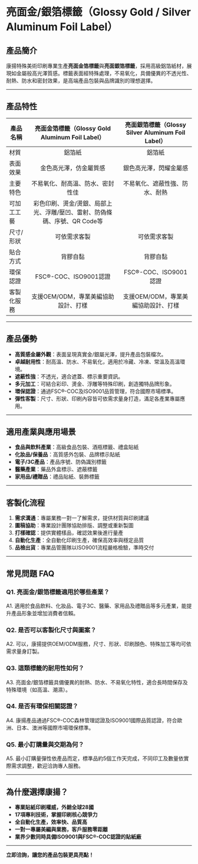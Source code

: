 # 亮面金/銀箔標籤（Glossy Gold / Silver Aluminum Foil Label）

## 產品簡介

康揚特殊美術印刷專業生產**亮面金箔標籤**與**亮面銀箔標籤**，採用高級鋁箔紙材，展現如金屬般高光澤質感。標籤表面經特殊處理，不易氧化，具備優異的不透光性、耐熱、防水和密封效果，是高端產品包裝與品牌識別的理想選擇。

---

## 產品特性

| 產品名稱               | 亮面金箔標籤（Glossy Gold Aluminum Foil Label） | 亮面銀箔標籤（Glossy Silver Aluminum Foil Label） |
|------------------------|:------------------------------------------------:|:-------------------------------------------------:|
| 材質                   | 鋁箔紙                                           | 鋁箔紙                                            |
| 表面效果               | 金色高光澤，仿金屬質感                           | 銀色高光澤，閃耀金屬感                            |
| 主要特色               | 不易氧化、耐高溫、防水、密封性佳                 | 不易氧化、遮蔽性強、防水、耐熱                     |
| 可加工工藝             | 彩色印刷、燙金/燙銀、局部上光、浮雕/壓凹、雷射、防偽條碼、序號、QR Code等 |
| 尺寸/形狀              | 可依需求客製                                     | 可依需求客製                                      |
| 貼合方式               | 背膠自黏                                        | 背膠自黏                                         |
| 環保認證               | FSC®-COC、ISO9001認證                           | FSC®-COC、ISO9001認證                            |
| 客製化服務             | 支援OEM/ODM，專業美編協助設計、打樣              | 支援OEM/ODM，專業美編協助設計、打樣               |

---

## 產品優勢

- **高質感金屬外觀**：表面呈現真實金/銀屬光澤，提升產品包裝檔次。
- **卓越耐用性**：耐高溫、防水、不易氧化，適用於冷藏、冷凍、常溫及高溫環境。
- **遮蔽性強**：不透光，適合遮蓋、標示重要資訊。
- **多元加工**：可結合彩印、燙金、浮雕等特殊印刷，創造獨特品牌形象。
- **環保認證**：通過FSC®-COC及ISO9001品質管理，符合國際市場標準。
- **彈性客製**：尺寸、形狀、印刷內容皆可依需求量身打造，滿足各產業專屬應用。

---

## 適用產業與應用場景

- **食品與飲料產業**：高級食品包裝、酒瓶標籤、禮盒貼紙
- **化妝品/保養品**：高質感外包裝、品牌標示貼紙
- **電子/3C產品**：產品序號、防偽識別標籤
- **醫藥產業**：藥品外盒標示、遮蔽標籤
- **家用品/禮贈品**：禮品貼紙、裝飾標籤

---

## 客製化流程

1. **需求溝通**：專屬業務一對一了解需求，提供材質與印刷建議
2. **圖稿協助**：專業設計團隊協助排版、調整或重新製圖
3. **打樣確認**：提供實體樣品，確認效果後進行量產
4. **自動化生產**：全自動化印刷生產，確保高效率與穩定品質
5. **品檢出貨**：專業品管團隊以ISO9001流程嚴格檢驗，準時交付

---

## 常見問題 FAQ

### Q1. 亮面金/銀箔標籤適用於哪些產業？
A1. 適用於食品飲料、化妝品、電子3C、醫藥、家用品及禮贈品等多元產業，能提升產品形象並增加消費者信賴。

### Q2. 是否可以客製化尺寸與圖案？
A2. 可以，康揚提供OEM/ODM服務，尺寸、形狀、印刷顏色、特殊加工等均可依需求量身訂製。

### Q3. 這類標籤的耐用性如何？
A3. 亮面金/銀箔標籤具備優異的耐熱、防水、不易氧化特性，適合長時間保存及特殊環境（如高溫、潮濕）。

### Q4. 是否有環保相關認證？
A4. 康揚產品通過FSC®-COC森林管理認證及ISO9001國際品質認證，符合歐洲、日本、澳洲等國際市場環保標準。

### Q5. 最小訂購量與交期為何？
A5. 最小訂購量彈性依產品而定，標準品約5個工作天完成，不同印工及數量依實際需求調整，歡迎洽詢專人服務。

---

## 為什麼選擇康揚？

- **專業貼紙印刷權威，外銷全球28國**
- **17項專利技術，掌握印刷核心競爭力**
- **全自動化生產，效率快、品質高**
- **一對一專屬美編與業務，客戶服務零距離**
- **業界少數同時具備ISO9001與FSC®-COC認證的貼紙廠**

---

**立即洽詢，讓您的產品包裝更具亮點！**